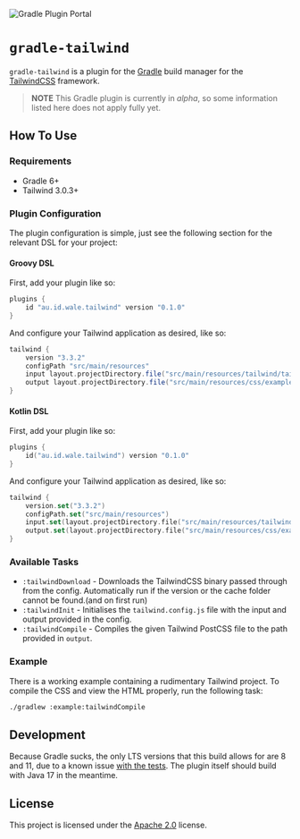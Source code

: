 ![Gradle Plugin Portal](https://img.shields.io/gradle-plugin-portal/v/au.id.wale.tailwind)
# `gradle-tailwind`
`gradle-tailwind` is a plugin for the [Gradle](https://gradle.org) build manager for the [TailwindCSS](https://tailwindcss.com) framework.

> **NOTE**
> This Gradle plugin is currently in _alpha_, so some information listed here does not apply fully yet.

## How To Use
### Requirements
- Gradle 6+
- Tailwind 3.0.3+

### Plugin Configuration
The plugin configuration is simple, just see the following section for the relevant DSL for your project:

#### Groovy DSL
First, add your plugin like so:
```groovy
plugins {
    id "au.id.wale.tailwind" version "0.1.0"
}
```
And configure your Tailwind application as desired, like so:
```groovy
tailwind {
    version "3.3.2"
    configPath "src/main/resources"
    input layout.projectDirectory.file("src/main/resources/tailwind/tailwind.css")
    output layout.projectDirectory.file("src/main/resources/css/example.css")
}
```
#### Kotlin DSL
First, add your plugin like so:
```kts
plugins {
    id("au.id.wale.tailwind") version "0.1.0"
}
```
And configure your Tailwind application as desired, like so:
```kts
tailwind {
    version.set("3.3.2")
    configPath.set("src/main/resources")
    input.set(layout.projectDirectory.file("src/main/resources/tailwind/tailwind.css"))
    output.set(layout.projectDirectory.file("src/main/resources/css/example.css"))
}
```

### Available Tasks
- `:tailwindDownload` - Downloads the TailwindCSS binary passed through from the config. Automatically run if the version or the cache folder cannot be found.(and on first run)
- `:tailwindInit` - Initialises the `tailwind.config.js` file with the input and output provided in the config.
- `:tailwindCompile` - Compiles the  given Tailwind PostCSS file to the path provided in `output`.

### Example
There is a working example containing a rudimentary Tailwind project. To compile the CSS and view the HTML properly, run the following task:
```bash
./gradlew :example:tailwindCompile
```

## Development
Because Gradle sucks, the only LTS versions that this build allows for are 8 and 11, due to a known issue [with the tests](https://github.com/gradle/gradle/issues/18647). The plugin itself should build with Java 17 in the meantime.

## License
This project is licensed under the [Apache 2.0](https://github.com/wale/gradle-tailwind/blob/main/LICENSE) license.